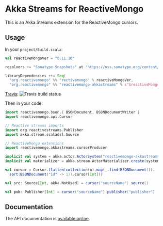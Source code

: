 # Akka Streams for ReactiveMongo

This is an Akka Streams extension for the ReactiveMongo cursors.

## Usage

In your `project/Build.scala`:

```scala
val reactiveMongoVer = "0.11.10"

resolvers += "Sonatype Snapshots" at "https://oss.sonatype.org/content/repositories/snapshots/"

libraryDependencies ++= Seq(
  "org.reactivemongo" %% "rectivemongo" % reactiveMongoVer,
  "org.reactivemongo" %% "reactivemongo-akkastreams" % s"$reactiveMongoVer-SNAPSHOT")
```

[Travis](https://travis-ci.org/cchantep/RM-AkkaStreams): ![Travis build status](https://travis-ci.org/cchantep/RM-AkkaStreams.png?branch=master)

Then in your code:

```scala
import reactivemongo.bson.{ BSONDocument, BSONDocumentWriter }
import reactivemongo.api.Cursor

// Reactive streams imports
import org.reactivestreams.Publisher
import akka.stream.scaladsl.Source

// ReactiveMongo extensions
import reactivemongo.akkastreams.cursorProducer

implicit val system = akka.actor.ActorSystem("reactivemongo-akkastreams")
implicit val materializer = akka.stream.ActorMaterializer.create(system)

val cursor = Cursor.flatten(collection(n).map(_.find(BSONDocument()).
  sort(BSONDocument("id" -> 1)).cursor[Int]))

val src: Source[Int, akka.NotUsed] = cursor("sourceName").source()

val pub: Publisher[Int] = cursor("sourceName").publisher("publisher")
```

## Documentation

The API documentation is [available online](https://cchantep.github.io/RM-AkkaStreams/api/).
